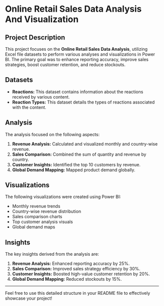 # Online Retail Sales Data Analysis And Visualization

## Project Description

This project focuses on the **Online Retail Sales Data Analysis**, utilizing Excel file datasets to perform various analyses and visualizations in Power BI. The primary goal was to enhance reporting accuracy, improve sales strategies, boost customer retention, and reduce stockouts.

## Datasets

- **Reactions:** This dataset contains information about the reactions received by various content.
- **Reaction Types:** This dataset details the types of reactions associated with the content.

## Analysis

The analysis focused on the following aspects:

1. **Revenue Analysis:** Calculated and visualized monthly and country-wise revenue.
2. **Sales Comparison:** Combined the sum of quantity and revenue by country.
3. **Customer Insights:** Identified the top 10 customers by revenue.
4. **Global Demand Mapping:** Mapped product demand globally.

## Visualizations

The following visualizations were created using Power BI:

- Monthly revenue trends
- Country-wise revenue distribution
- Sales comparison charts
- Top customer analysis visuals
- Global demand maps

## Insights

The key insights derived from the analysis are:

1. **Revenue Analysis:** Enhanced reporting accuracy by 25%.
2. **Sales Comparison:** Improved sales strategy efficiency by 30%.
3. **Customer Insights:** Boosted high-value customer retention by 20%.
4. **Global Demand Mapping:** Reduced stockouts by 15%.

---

Feel free to use this detailed structure in your README file to effectively showcase your project!
